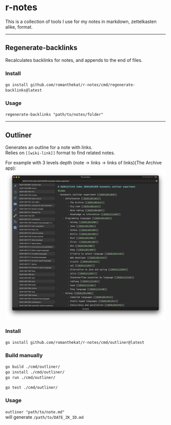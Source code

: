 # r-notes

This is a collection of tools I use for my notes in markdown, zettelkasten alike, format.

---

## Regenerate-backlinks

Recalculates backlinks for notes, and appends to the end of files.

### Install

`go install github.com/romanthekat/r-notes/cmd/regenerate-backlinks@latest`

### Usage

`regenerate-backlinks "path/to/notes/folder"`


---

## Outliner

Generates an outline for a note with links.   
Relies on `[[wiki-link]]` format to find related notes.

For example with 3 levels depth (note -> links -> links of links)(The Archive app):
![outliner.png](outliner.png)

### Install

`go install github.com/romanthekat/r-notes/cmd/outliner@latest`

### Build manually

`go build ./cmd/outliner/`  
`go install ./cmd/outliner/`  
`go run ./cmd/outliner/`

`go test ./cmd/outliner/`

### Usage

`outliner "path/to/note.md"`  
will generate `/path/to/DATE_ZK_ID.md`